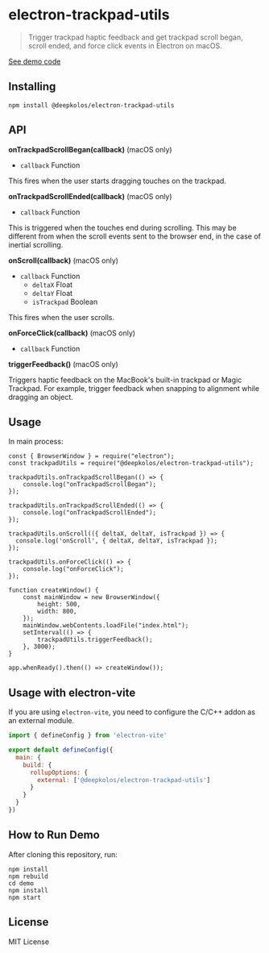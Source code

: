 # electron-trackpad-utils

> Trigger trackpad haptic feedback and get trackpad scroll began, scroll ended, and force click events in Electron on macOS.

[See demo code](demo)

## Installing

    npm install @deepkolos/electron-trackpad-utils

## API

**onTrackpadScrollBegan(callback)** (macOS only)

- `callback` Function

This fires when the user starts dragging touches on the trackpad.

**onTrackpadScrollEnded(callback)** (macOS only)

- `callback` Function

This is triggered when the touches end during scrolling. This may be different from when the scroll events sent to the browser end, in the case of inertial scrolling.

**onScroll(callback)** (macOS only)

- `callback` Function
  - `deltaX` Float
  - `deltaY` Float
  - `isTrackpad` Boolean

This fires when the user scrolls.

**onForceClick(callback)** (macOS only)

- `callback` Function

**triggerFeedback()** (macOS only)

Triggers haptic feedback on the MacBook's built-in trackpad or Magic Trackpad. For example, trigger feedback when snapping to alignment while dragging an object.

## Usage

In main process:

    const { BrowserWindow } = require("electron");
    const trackpadUtils = require("@deepkolos/electron-trackpad-utils");

    trackpadUtils.onTrackpadScrollBegan(() => {
    	console.log("onTrackpadScrollBegan");
    });

    trackpadUtils.onTrackpadScrollEnded(() => {
    	console.log("onTrackpadScrollEnded");
    });

    trackpadUtils.onScroll(({ deltaX, deltaY, isTrackpad }) => {
      console.log('onScroll', { deltaX, deltaY, isTrackpad });
    });

    trackpadUtils.onForceClick(() => {
    	console.log("onForceClick");
    });

    function createWindow() {
    	const mainWindow = new BrowserWindow({
    		height: 500,
    		width: 800,
    	});
    	mainWindow.webContents.loadFile("index.html");
    	setInterval(() => {
    		trackpadUtils.triggerFeedback();
    	}, 3000);
    }

    app.whenReady().then(() => createWindow());

## Usage with electron-vite

If you are using `electron-vite`, you need to configure the C/C++ addon as an external module.

```javascript
import { defineConfig } from 'electron-vite'

export default defineConfig({
  main: {
    build: {
      rollupOptions: {
        external: ['@deepkolos/electron-trackpad-utils']
      }
    }
  }
})
```

## How to Run Demo

After cloning this repository, run:

    npm install
    npm rebuild
    cd demo
    npm install
    npm start

## License

MIT License